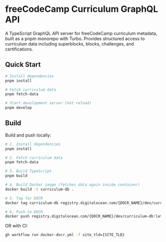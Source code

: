 # freeCodeCamp Curriculum GraphQL API

A TypeScript GraphQL API server for freeCodeCamp curriculum metadata, built as a pnpm monorepo with Turbo. Provides structured access to curriculum data including superblocks, blocks, challenges, and certifications.

## Quick Start

```bash
# Install dependencies
pnpm install

# Fetch curriculum data
pnpm fetch-data

# Start development server (hot reload)
pnpm develop
```

## Build

Build and push locally:

```bash
# 1. Install dependencies
pnpm install

# 2. Fetch curriculum data
pnpm fetch-data

# 3. Build TypeScript
pnpm build

# 4. Build Docker image (fetches data again inside container)
docker build -t curriculum-db .

# 5. Tag for DOCR
docker tag curriculum-db registry.digitalocean.com/{DOCR_NAME}/dev/curriculum-db:latest

# 6. Push to DOCR
docker push registry.digitalocean.com/{DOCR_NAME}/dev/curriculum-db:latest

```

OR with CI:

```bash
gh workflow run docker-docr.yml -f site_tld={SITE_TLD}
```
